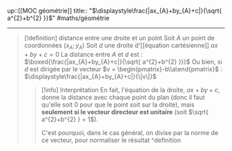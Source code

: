 up::[[MOC géométrie]] 
title:: "$\displaystyle\frac{|ax_{A}+by_{A}+c|}{\sqrt{ a^{2}+b^{2} }}$"
#maths/géométrie 

---

> [!definition] distance entre une droite et un point
> Soit $A$ un point de coordonnées $(x_{A}; y_{A})$
> Soit $d$ une droite d'[[équation cartésienne]] $ax + by +c = 0$
> La distance entre $A$ et $d$ est :
> $\boxed{\frac{|ax_{A}+by_{A}+c|}{\sqrt{ a^{2}+b^{2} }}}$
> Ou bien, si $d$ est dirigée par le vecteur $v = \begin{pmatrix}-b\\a\end{pmatrix}$ :
> $\displaystyle\frac{|ax_{A}+by_{A}+c|}{\|v\|}$
> 
> > [!info] Interprétation
> > En fait, l'équation de la droite, $ax+by+c$, donne la distance avec chaque point du plan (donc il faut qu'elle soit 0 pour que le point soit sur la droite), mais **seulement si le vecteur directeur est unitaire** (soit $\sqrt{ a^{2}+b^{2} } = 1$).
> > 
> > C'est pourquoi, dans le cas général, on divise par la norme de ce vecteur, pour normaliser le résultat
^definition

